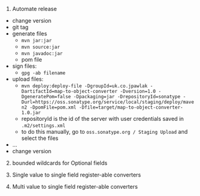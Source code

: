 1. Automate release
  - change version
  - git tag
  - generate files
    - `mvn jar:jar`
    - `mvn source:jar`
    - `mvn javadoc:jar`
    - pom file
  - sign files:
    - `gpg -ab filename`
  - upload files:
    - `mvn deploy:deploy-file -DgroupId=uk.co.jpawlak -DartifactId=map-to-object-converter -Dversion=1.0 -DgeneratePom=false -Dpackaging=jar -DrepositoryId=sonatype -Durl=https://oss.sonatype.org/service/local/staging/deploy/maven2 -DpomFile=pom.xml -Dfile=target/map-to-object-converter-1.0.jar`
    - repositoryId is the id of the server with user credentials saved in `.m2/settings.xml`
    - to do this manually, go to `oss.sonatype.org / Staging Upload` and select the files 
  - ...
  - change version

2. bounded wildcards for Optional fields

3. Single value to single field register-able converters

4. Multi value to single field register-able converters
